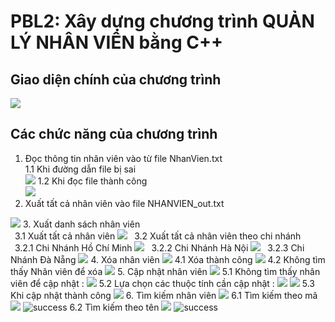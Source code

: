 # PBL2: Xây dựng chương trình QUẢN LÝ NHÂN VIÊN bằng C++


## Giao diện chính của chương trình
<img src="https://res.cloudinary.com/do3z6xzso/image/upload/v1668663777/PBL2_StaffManagement/316045084_832486421204793_7734777481201501339_n_queohb.png"/>


## Các chức năng của chương trình 

1. Đọc thông tin nhân viên vào từ file NhanVien.txt <br/>
  1.1 Khi đường dẫn file bị sai <br/>
    <img src="https://res.cloudinary.com/do3z6xzso/image/upload/v1668664780/PBL2_StaffManagement/315524495_8170218116381489_4011865317525334823_n_f8ilhf.png"/>
  1.2 Khi đọc file thành công <br/>
    <img src="https://res.cloudinary.com/do3z6xzso/image/upload/v1668664780/PBL2_StaffManagement/315524495_8170218116381489_4011865317525334823_n_f8ilhf.png"/>
2. Xuất tất cả nhân viên vào file NHANVIEN_out.txt <br/>
  <img src="https://res.cloudinary.com/do3z6xzso/image/upload/v1668667941/PBL2_StaffManagement/filetxt_tdkfev.png" />
3. Xuất danh sách nhân viên <br/>
  &ensp;3.1 Xuất tất cả nhân viên
    <img src="https://res.cloudinary.com/do3z6xzso/image/upload/v1668666236/PBL2_StaffManagement/ds_huamp0.png"/>
  &ensp;3.2 Xuất tất cả nhân viên theo chi nhánh <br/>
    &ensp;3.2.1 Chi Nhánh Hồ Chí Minh
      <img src="https://res.cloudinary.com/do3z6xzso/image/upload/v1668666236/PBL2_StaffManagement/hcm_nptjdj.png"/>
    &ensp;3.2.2 Chi Nhánh Hà Nội
      <img src="https://res.cloudinary.com/do3z6xzso/image/upload/v1668666236/PBL2_StaffManagement/hn_hdqt8j.png"/>
    &ensp;3.2.3 Chi Nhánh Đà Nẵng
      <img src="https://res.cloudinary.com/do3z6xzso/image/upload/v1668666236/PBL2_StaffManagement/danang_uyiwgn.png"/>
4. Xóa nhân viên
  <img src="https://res.cloudinary.com/do3z6xzso/image/upload/v1668666732/PBL2_StaffManagement/xoa_tcql5v.png" />
  4.1 Xóa thành công
    <img src= "https://res.cloudinary.com/do3z6xzso/image/upload/v1668666732/PBL2_StaffManagement/xoathanhcong_ypz5ar.png"/>
  4.2 Không tìm thấy Nhân viên để xóa
    <img src="https://res.cloudinary.com/do3z6xzso/image/upload/v1668666732/PBL2_StaffManagement/khongtimthayNVcanxoa_anhctr.png" />
5. Cập nhật nhân viên
  <img src="https://res.cloudinary.com/do3z6xzso/image/upload/v1668666732/PBL2_StaffManagement/update_ouziq9.png" />
  5.1 Không tìm thấy nhân viên để cập nhật : 
    <img src="https://res.cloudinary.com/do3z6xzso/image/upload/v1668666732/PBL2_StaffManagement/updatefail_aoclty.png" />
  5.2 Lựa chọn các thuộc tính cần cập nhật :
    <img src="https://res.cloudinary.com/do3z6xzso/image/upload/v1668667571/PBL2_StaffManagement/updateSuccess_s5pwj4.png" />
    <img src="https://res.cloudinary.com/do3z6xzso/image/upload/v1668666732/PBL2_StaffManagement/updateScreenSucces_z1gkwr.png"/>
  5.3 Khi cập nhật thành công
    <img src="https://res.cloudinary.com/do3z6xzso/image/upload/v1668667731/PBL2_StaffManagement/saukhiUpdate_w1ypj6.png"/>
6. Tìm kiếm nhân viên
  <img src="https://res.cloudinary.com/do3z6xzso/image/upload/v1668666237/PBL2_StaffManagement/timkiem_tzvfnt.png"/>
    6.1 Tìm kiếm theo mã
      <img src="https://res.cloudinary.com/do3z6xzso/image/upload/v1668666237/PBL2_StaffManagement/searchMa_tk4qyu.png" />
      <img src="https://res.cloudinary.com/do3z6xzso/image/upload/v1668666236/PBL2_StaffManagement/saukhisearchMa_xau1zu.png" alt="success"/>
    6.2 Tìm kiếm theo tên
      <img src="https://res.cloudinary.com/do3z6xzso/image/upload/v1668666237/PBL2_StaffManagement/searchTen_bcny33.png" />
      <img src="https://res.cloudinary.com/do3z6xzso/image/upload/v1668666236/PBL2_StaffManagement/saukhisearchTen_rzcjkm.png" alt="success"/>
